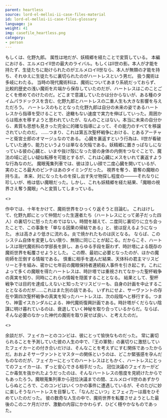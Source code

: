 ```yaml
---
parent: heartless
source: lord-el-melloi-ii-case-files-material
id: lord-el-melloi-ii-case-files-glossary
language: ja
weight: 41
img: casefile_heartless.png
category:
- person
---
```


もしくは、化野九郎。
属性は地だが、妖精郷を経たことで変質している。
本編における、エルメロイII世の最大のライバル。もしくはII世の影。本人が才能を持たず、生徒たちに助けられたのがエルメロイII世なら、本人が無類の才能を持ち、それゆえに生徒たちに裏切られたのがハートレスという男だ。
扱う魔術は多岐にわたる。
当時の現代魔術科は、魔術についてあまり系統だっておらず、比較的歴史の浅い魔術を片端から保存していたのだが、ハートレスはこのことごとくを修めてのけたのだ。どこまで意識していたかは分からないが、ある種のタイムパラドックスを含む、化野九郎とハートレスの二重人生も大きな影響を与えただろう。
ハートレスのもととなった化野九郎は自分の未来の姿であるハートレスから指導を受けることで、途轍もない速度で実力を伸ばしていった。周囲からは瓶水を移すようと思われていたが、なんのことはない。本当に未来の自分から、素質も思想も見きった完全に的確な指導によって、その能力のすべてを移譲されていたのだ。
……つまり、これは第五次聖杯戦争における、とあるアーチャーと衛宮士郎のオマージュなのである。
心臓を裏返すという行為は、II世が看破していた通り、能力というよりは単なる欠陥である。妖精郷に置きっぱなしになっている彼の心臓と、いまや抜け殻になった彼の身体の内側をつなぐことで、魔法の域に近しい疑似転移を可能とするが、これは心臓にメスをいれて裏返すような行為なのだ。
魔眼蒐集列車では、彼は涼しい顔で二度心臓を開いているが、実のところ最大のピンチはあのタイミングだった。
視界を奪う、簒奪の魔眼の持ち主。
本来、対になったものを探し出す失せ物探し程度の―――それなりに珍しいが、格は低い魔眼だった。しかし、これも妖精郷を経た結果、「魔眼の視界さえ奪う魔眼」へと変質してしまっている。

<>

作中では、十年をかけて、魔術世界をひっくり返そうと目論む。
これはけして、化野九郎にとって仲間だった生還者たち（ハートレスにとって弟子だった四人）の裏切りに怒ったためではない。時間を越えて、ニ度同じ裏切りに立ち会ったことで、この事象を「単なる因果の帰結である」と、彼は捉えるようになった。
水は高きより低きに流れる。炎で焼かれたものは灰となる。
ならば、このシステム自体を変更しない限り、無限に同じことが起こる。だからこそ、ハートレスは現代魔術科の学部長を辞し、あらゆる手段を厭わず、時計塔による既存の魔術世界を転覆させようとした。
この際、最初に必要となったのが、ほかの魔術師を圧倒する情報である。
慎重に相手を選んだ結果、天体科の君主マリスビリーと手を組み、密かに七年前の魔眼保持者連続殺人事件を引き起こす。これによって多くの魔眼を得たハートレスは、時計塔では重視されてなかった聖杯戦争の真実を知り、同時にこれらの情報を隠匿することとなる。
結果として、聖杯戦争では目的を達成しえないと知ったマリスビリーも、自身の計画を中止することとなるのだが……これはまた別の話である。
いずれにせよ、サーヴァントの存在や第四次聖杯戦争の真実を知ったハートレスは、次の段階へと移行する。つまり、神霊イスカンダルによる、神代魔術復興計画である。時計塔がくだらない陰謀に明け暮れているのは、衰退していく神秘を取り合っているからだ。ならば、そんな必要のなかった神代の魔術を取り戻せば良い、と考えたのだ。

<>

余談だが、フェイカーとのコンビは、彼にとって愉快なものだった。
常に裏切られることを予測していた彼の人生の中で、『王の軍勢』の裏切りに激怒していたフェイカーとの付き合いだけは、そんなことを考えずにすむ関係であったからだ。おおよそサーヴァントとマスターの関係というのは、どこか緊張感を孕んだものなのだが、フェイカーにとってのハートレスはともかく、ハートレスにとってのフェイカーは、ずっと安心できる相手だった。
冠位決議のフェイカーがどこか毒気を抜かれたようだったのは、そんなハートレスの態度を見続けたからでもあったろう。魔眼蒐集列車から冠位決議までの間、エルメロイII世のあずかりしらぬところで、このコンビはいくつかの事件に遭遇しているが、そのたびに妙に楽しそうなハートレスを目撃して、「なんだこいつ」とフェィ力ーは眉をひそめていたのだった。
彼の数奇な人生の中で、魔術世界を転覆させようとした最後のこのニケ月だけが、激動の内容にかかわらず、ひどく穩やかなものであった。
